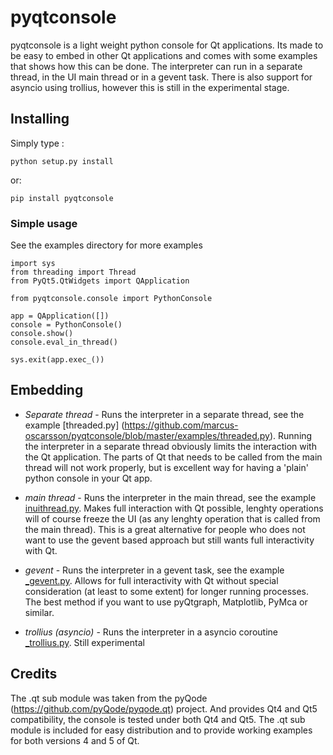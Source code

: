 # pyqtconsole

pyqtconsole is a light weight python console for Qt applications. Its made to be easy to embed in other Qt applications
and comes with some examples that shows how this can be done. The interpreter can run in a separate thread, in the UI main thread or in a gevent task. There is also support for asyncio using trollius, however this is still in the experimental stage.

## Installing
Simply type :

    python setup.py install
    
or:

    pip install pyqtconsole

### Simple usage
See the examples directory for more examples

    import sys
    from threading import Thread
    from PyQt5.QtWidgets import QApplication
    
    from pyqtconsole.console import PythonConsole
    
    app = QApplication([])
    console = PythonConsole()
    console.show()
    console.eval_in_thread()

    sys.exit(app.exec_())

## Embedding

* *Separate thread* - Runs the interpreter in a separate thread, see the example [threaded.py] (https://github.com/marcus-oscarsson/pyqtconsole/blob/master/examples/threaded.py). Running the interpreter in a separate thread obviously limits the interaction with the Qt application. The parts of Qt that needs to be called from the main thread will not work properly, but is excellent way for having a 'plain' python console in your Qt app.

* *main thread* - Runs the interpreter in the main thread, see the example [inuithread.py](https://github.com/marcus-oscarsson/pyqtconsole/blob/master/examples/inuithread.py). Makes full interaction with Qt possible, lenghty operations will of course freeze the UI (as any lenghty operation that is called from the main thread). This is a great alternative for people who does not want to use the gevent based approach but still wants full interactivity with Qt.

* *gevent* - Runs the interpreter in a gevent task, see the example [_gevent.py](https://github.com/marcus-oscarsson/pyqtconsole/blob/master/examples/_gevent.py). Allows for full interactivity with Qt without special consideration (at least to some extent) for longer running processes. The best method if you want to use pyQtgraph, Matplotlib, PyMca or similar.

* *trollius (asyncio)* - Runs the interpreter in a asyncio coroutine [_trollius.py](https://github.com/marcus-oscarsson/pyqtconsole/blob/master/examples/_trollius.py). Still experimental
 
## Credits

The .qt sub module was taken from the pyQode (https://github.com/pyQode/pyqode.qt) project. And provides Qt4 and Qt5 compatibility, the console is tested under both Qt4 and Qt5. The .qt sub module is included for easy distribution and to provide working examples for both versions 4 and 5 of Qt.
